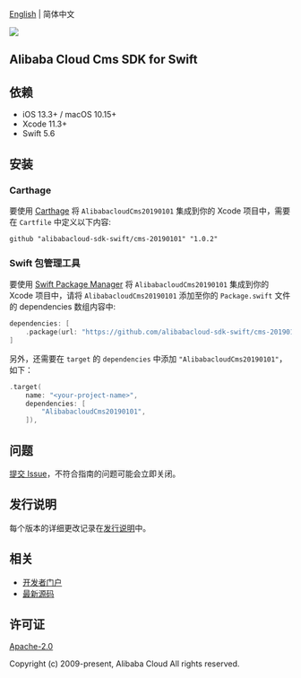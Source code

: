 [English](README.md) | 简体中文

![](https://aliyunsdk-pages.alicdn.com/icons/AlibabaCloud.svg)

## Alibaba Cloud Cms SDK for Swift

## 依赖

- iOS 13.3+ / macOS 10.15+
- Xcode 11.3+
- Swift 5.6

## 安装

### Carthage

要使用 [Carthage](https://github.com/Carthage/Carthage) 将 `AlibabacloudCms20190101` 集成到你的 Xcode 项目中，需要在 `Cartfile` 中定义以下内容:

```ogdl
github "alibabacloud-sdk-swift/cms-20190101" "1.0.2"
```

### Swift 包管理工具

要使用 [Swift Package Manager](https://swift.org/package-manager/) 将 `AlibabacloudCms20190101` 集成到你的 Xcode 项目中，请将 `AlibabacloudCms20190101` 添加至你的 `Package.swift` 文件的 dependencies 数组内容中:

```swift
dependencies: [
    .package(url: "https://github.com/alibabacloud-sdk-swift/cms-20190101.git", from: "1.0.2")
]
```

另外，还需要在 `target` 的 `dependencies` 中添加 `"AlibabacloudCms20190101"`，如下：

```swift
.target(
    name: "<your-project-name>",
    dependencies: [
        "AlibabacloudCms20190101",
    ]),
```

## 问题

[提交 Issue](https://github.com/alibabacloud-sdk-swift/cms-20190101/issues/new)，不符合指南的问题可能会立即关闭。

## 发行说明

每个版本的详细更改记录在[发行说明](./ChangeLog.txt)中。

## 相关

* [开发者门户](https://next.api.aliyun.com/home)
* [最新源码](https://github.com/alibabacloud-sdk-swift/cms-20190101)

## 许可证

[Apache-2.0](http://www.apache.org/licenses/LICENSE-2.0)

Copyright (c) 2009-present, Alibaba Cloud All rights reserved.
